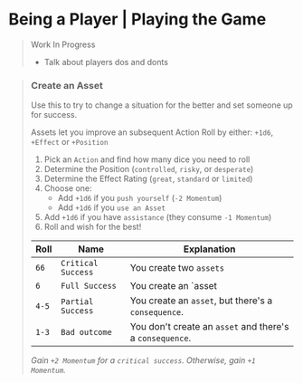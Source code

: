 

# Being a Player | Playing the Game

> Work In Progress
>
> - Talk about players dos and donts

> ### Create an Asset
>
> Use this to try to change a situation for the better and set someone up for success.
>
> Assets let you improve an subsequent Action Roll by either: `+1d6`, `+Effect` or `+Position`
>
> 1. Pick an `Action` and find how many dice you need to roll
> 1. Determine the Position (`controlled`, `risky`, or `desperate`)
> 1. Determine the Effect Rating (`great`, `standard` or `limited`)
> 1. Choose one:
>    - Add `+1d6` if you `push yourself` (`-2 Momentum`)
>    - Add `+1d6` if you `use an Asset`
> 1. Add `+1d6` if you have `assistance` (they consume `-1 Momentum`)
> 1. Roll and wish for the best!
>
> | Roll  | Name               | Explanation                                              |
> | ----- | ------------------ | -------------------------------------------------------- |
> | `66`  | `Critical Success` | You create two `assets`                                  |
> | `6`   | `Full Success`     | You create an `asset                                     |
> | `4-5` | `Partial Success`  | You create an `asset`, but there's a `consequence`.      |
> | `1-3` | `Bad outcome`      | You don't create an `asset` and there's a `consequence`. |
>
> _Gain `+2 Momentum` for a `critical success`. Otherwise, gain `+1 Momentum`._
